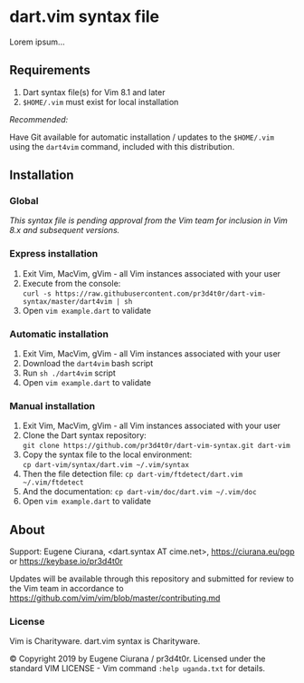 # dart.vim syntax file


Lorem ipsum...


## Requirements

1. Dart syntax file(s) for Vim 8.1 and later
1. `$HOME/.vim` must exist for local installation

*Recommended:*

Have Git available for automatic installation / updates to the `$HOME/.vim`
using the `dart4vim` command, included with this distribution.


## Installation


### Global

_This syntax file is pending approval from the Vim team for inclusion in Vim
8.x and subsequent versions._


### Express installation

1. Exit Vim, MacVim, gVim - all Vim instances associated with your user
1. Execute from the console:<br>
   `curl -s https://raw.githubusercontent.com/pr3d4t0r/dart-vim-syntax/master/dart4vim | sh`
1. Open `vim example.dart` to validate


### Automatic installation

1. Exit Vim, MacVim, gVim - all Vim instances associated with your user
1. Download the `dart4vim` bash script
1. Run `sh ./dart4vim` script
1. Open `vim example.dart` to validate


### Manual installation

1. Exit Vim, MacVim, gVim - all Vim instances associated with your user
1. Clone the Dart syntax repository:<br>
   `git clone https://github.com/pr3d4t0r/dart-vim-syntax.git dart-vim`
1. Copy the syntax file to the local environment:<br>
   `cp dart-vim/syntax/dart.vim ~/.vim/syntax`
1. Then the file detection file:
   `cp dart-vim/ftdetect/dart.vim ~/.vim/ftdetect`
1. And the documentation:
   `cp dart-vim/doc/dart.vim ~/.vim/doc`
1. Open `vim example.dart` to validate


## About

Support:  Eugene Ciurana, &lt;dart.syntax AT cime.net&gt;, https://ciurana.eu/pgp or
https://keybase.io/pr3d4t0r

Updates will be available through this repository and submitted for review to
the Vim team in accordance to 
https://github.com/vim/vim/blob/master/contributing.md


### License

Vim is Charityware.  dart.vim syntax is Charityware.

&copy; Copyright 2019 by Eugene Ciurana / pr3d4t0r.  Licensed under the
standard VIM LICENSE - Vim command `:help uganda.txt` for details.


